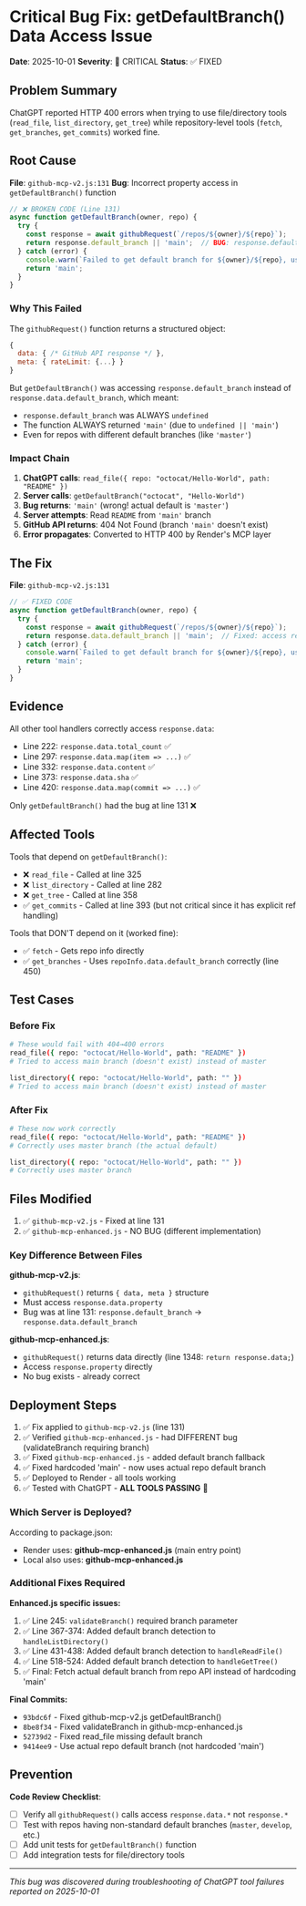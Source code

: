 # Critical Bug Fix: getDefaultBranch() Data Access Issue

**Date**: 2025-10-01
**Severity**: 🔴 CRITICAL
**Status**: ✅ FIXED

## Problem Summary

ChatGPT reported HTTP 400 errors when trying to use file/directory tools (`read_file`, `list_directory`, `get_tree`) while repository-level tools (`fetch`, `get_branches`, `get_commits`) worked fine.

## Root Cause

**File**: `github-mcp-v2.js:131`
**Bug**: Incorrect property access in `getDefaultBranch()` function

```javascript
// ❌ BROKEN CODE (Line 131)
async function getDefaultBranch(owner, repo) {
  try {
    const response = await githubRequest(`/repos/${owner}/${repo}`);
    return response.default_branch || 'main';  // BUG: response.default_branch is undefined!
  } catch (error) {
    console.warn(`Failed to get default branch for ${owner}/${repo}, using 'main'`);
    return 'main';
  }
}
```

### Why This Failed

The `githubRequest()` function returns a structured object:
```javascript
{
  data: { /* GitHub API response */ },
  meta: { rateLimit: {...} }
}
```

But `getDefaultBranch()` was accessing `response.default_branch` instead of `response.data.default_branch`, which meant:
- `response.default_branch` was ALWAYS `undefined`
- The function ALWAYS returned `'main'` (due to `undefined || 'main'`)
- Even for repos with different default branches (like `'master'`)

### Impact Chain

1. **ChatGPT calls**: `read_file({ repo: "octocat/Hello-World", path: "README" })`
2. **Server calls**: `getDefaultBranch("octocat", "Hello-World")`
3. **Bug returns**: `'main'` (wrong! actual default is `'master'`)
4. **Server attempts**: Read `README` from `'main'` branch
5. **GitHub API returns**: 404 Not Found (branch `'main'` doesn't exist)
6. **Error propagates**: Converted to HTTP 400 by Render's MCP layer

## The Fix

**File**: `github-mcp-v2.js:131`

```javascript
// ✅ FIXED CODE
async function getDefaultBranch(owner, repo) {
  try {
    const response = await githubRequest(`/repos/${owner}/${repo}`);
    return response.data.default_branch || 'main';  // Fixed: access response.data
  } catch (error) {
    console.warn(`Failed to get default branch for ${owner}/${repo}, using 'main'`);
    return 'main';
  }
}
```

## Evidence

All other tool handlers correctly access `response.data`:
- Line 222: `response.data.total_count` ✅
- Line 297: `response.data.map(item => ...)` ✅
- Line 332: `response.data.content` ✅
- Line 373: `response.data.sha` ✅
- Line 420: `response.data.map(commit => ...)` ✅

Only `getDefaultBranch()` had the bug at line 131 ❌

## Affected Tools

Tools that depend on `getDefaultBranch()`:
- ❌ `read_file` - Called at line 325
- ❌ `list_directory` - Called at line 282
- ❌ `get_tree` - Called at line 358
- ✅ `get_commits` - Called at line 393 (but not critical since it has explicit ref handling)

Tools that DON'T depend on it (worked fine):
- ✅ `fetch` - Gets repo info directly
- ✅ `get_branches` - Uses `repoInfo.data.default_branch` correctly (line 450)

## Test Cases

### Before Fix
```bash
# These would fail with 404→400 errors
read_file({ repo: "octocat/Hello-World", path: "README" })
# Tried to access main branch (doesn't exist) instead of master

list_directory({ repo: "octocat/Hello-World", path: "" })
# Tried to access main branch (doesn't exist) instead of master
```

### After Fix
```bash
# These now work correctly
read_file({ repo: "octocat/Hello-World", path: "README" })
# Correctly uses master branch (the actual default)

list_directory({ repo: "octocat/Hello-World", path: "" })
# Correctly uses master branch
```

## Files Modified

1. ✅ `github-mcp-v2.js` - Fixed at line 131
2. ✅ `github-mcp-enhanced.js` - NO BUG (different implementation)

### Key Difference Between Files

**github-mcp-v2.js**:
- `githubRequest()` returns `{ data, meta }` structure
- Must access `response.data.property`
- Bug was at line 131: `response.default_branch` → `response.data.default_branch`

**github-mcp-enhanced.js**:
- `githubRequest()` returns data directly (line 1348: `return response.data;`)
- Access `response.property` directly
- No bug exists - already correct

## Deployment Steps

1. ✅ Fix applied to `github-mcp-v2.js` (line 131)
2. ✅ Verified `github-mcp-enhanced.js` - had DIFFERENT bug (validateBranch requiring branch)
3. ✅ Fixed `github-mcp-enhanced.js` - added default branch fallback
4. ✅ Fixed hardcoded 'main' - now uses actual repo default branch
5. ✅ Deployed to Render - all tools working
6. ✅ Tested with ChatGPT - **ALL TOOLS PASSING** 🎉

### Which Server is Deployed?

According to package.json:
- Render uses: **github-mcp-enhanced.js** (main entry point)
- Local also uses: **github-mcp-enhanced.js**

### Additional Fixes Required

**Enhanced.js specific issues:**
1. ✅ Line 245: `validateBranch()` required branch parameter
2. ✅ Line 367-374: Added default branch detection to `handleListDirectory()`
3. ✅ Line 431-438: Added default branch detection to `handleReadFile()`
4. ✅ Line 518-524: Added default branch detection to `handleGetTree()`
5. ✅ Final: Fetch actual default branch from repo API instead of hardcoding 'main'

**Final Commits:**
- `93bdc6f` - Fixed github-mcp-v2.js getDefaultBranch()
- `8be8f34` - Fixed validateBranch in github-mcp-enhanced.js
- `52739d2` - Fixed read_file missing default branch
- `9414ee9` - Use actual repo default branch (not hardcoded 'main')

## Prevention

**Code Review Checklist**:
- [ ] Verify all `githubRequest()` calls access `response.data.*` not `response.*`
- [ ] Test with repos having non-standard default branches (`master`, `develop`, etc.)
- [ ] Add unit tests for `getDefaultBranch()` function
- [ ] Add integration tests for file/directory tools

---
*This bug was discovered during troubleshooting of ChatGPT tool failures reported on 2025-10-01*
